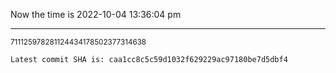 Now the time is 2022-10-04 13:36:04 pm

---

<small>711125978281124434178502377314638</small>

```txt
Latest commit SHA is: caa1cc8c5c59d1032f629229ac97180be7d5dbf4
```
